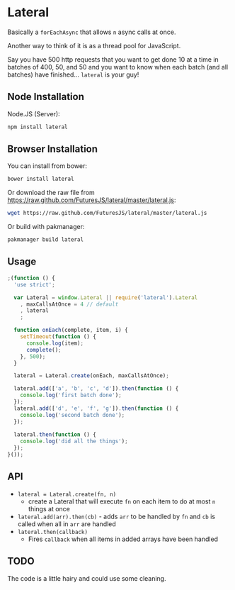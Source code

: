 Lateral
===

Basically a `forEachAsync` that allows `n` async calls at once.

Another way to think of it is as a thread pool for JavaScript.

Say you have 500 http requests that you want to get done
10 at a time in batches of 400, 50, and 50 and you want
to know when each batch (and all batches) have finished...  `lateral` is your guy!

Node Installation
---

Node.JS (Server):

```bash
npm install lateral
```

Browser Installation
---

You can install from bower:

```bash
bower install lateral
```

Or download the raw file from <https://raw.github.com/FuturesJS/lateral/master/lateral.js>:

```bash
wget https://raw.github.com/FuturesJS/lateral/master/lateral.js
```

Or build with pakmanager:

```bash
pakmanager build lateral
```

Usage
---

```javascript
;(function () {
  'use strict';

  var Lateral = window.Lateral || require('lateral').Lateral
    , maxCallsAtOnce = 4 // default
    , lateral
    ;

  function onEach(complete, item, i) {
    setTimeout(function () {
      console.log(item);
      complete();
    }, 500);
  }

  lateral = Lateral.create(onEach, maxCallsAtOnce);

  lateral.add(['a', 'b', 'c', 'd']).then(function () {
    console.log('first batch done');
  });
  lateral.add(['d', 'e', 'f', 'g']).then(function () {
    console.log('second batch done');
  });
  
  lateral.then(function () {
    console.log('did all the things');
  });
}());
```
    
API
---

  * `lateral = Lateral.create(fn, n)`
    * create a Lateral that will execute `fn` on each item to do at most `n` things at once
  * `lateral.add(arr).then(cb)` - adds `arr` to be handled by `fn` and `cb` is called when all in `arr` are handled
  * `lateral.then(callback)` 
    * Fires `callback` when all items in added arrays have been handled

TODO
---

The code is a little hairy and could use some cleaning.
